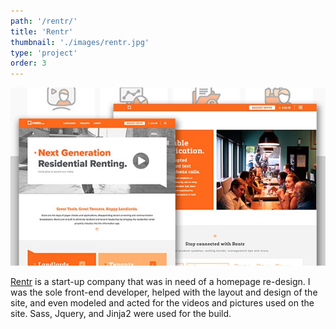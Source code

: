 ```yaml
---
path: '/rentr/'
title: 'Rentr'
thumbnail: './images/rentr.jpg'
type: 'project'
order: 3
---
```


![Rentr](./images/rentr.jpg)

[Rentr](http://www.rentr.com) is a start-up company that was in need of a homepage re-design. I was the sole front-end developer, helped with the layout and design of the site, and even modeled and acted for the videos and pictures used on the site. Sass, Jquery, and Jinja2 were used for the build.